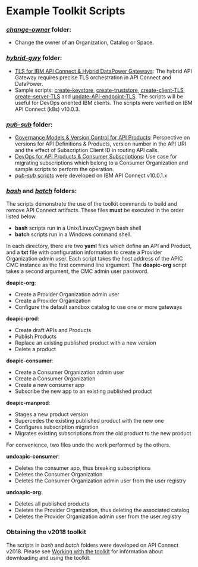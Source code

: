 # Example Toolkit Scripts

### [*change-owner*](./change-owner) folder:
- Change the owner of an Organization, Catalog or Space.

### [*hybrid-gwy*](./hybrid-gwy) folder:
- [TLS for IBM API Connect & Hybrid DataPower Gateways](./hybrid-gwy/TLS-for-Hybrid-DataPowerGateway.md): The hybrid API Gateway requires precise TLS orchestration in API Connect and DataPower.
- Sample scripts: [create-keystore](./hybrid-gwy/create-keystore.sh), [create-truststore](./hybrid-gwy/create-truststore.sh), [create-client-TLS](./hybrid-gwy/create-client-TLS.sh), [create-server-TLS](./hybrid-gwy/create-server-TLS.sh) and [update-API-endpoint-TLS](./hybrid-gwy/update-API-endpoint-TLS.sh). The scripts will be useful for DevOps oriented IBM clients. The scripts were verified on IBM API Connect (k8s) v10.0.3.

### [*pub-sub*](./pub-sub) folder:  
- [Governance Models & Version Control for API Products](./pub-sub/APIC-Pub-Sub-Version.md): Perspective on versions for API Definitions & Products, version number in the API URI and the effect of Subscription Client ID in routing API calls.
- [DevOps for API Products & Consumer Subscriptions](./pub-sub/APIC-Pub-Sub-DevOps.md): Use case for migrating subscriptions which belong to a Consumer Organization and sample scripts to perform the operation.  
- [*pub-sub* scripts](./pub-sub/scripts) were developed on IBM API Connect v10.0.1.x   

### [*bash*](./bash) and [*batch*](./batch) folders:  
The scripts demonstrate the use of the toolkit commands to build and remove API Connect artifacts. These files **must** be executed in the order listed below.

- **bash** scripts run in a Unix/Linux/Cygwyn bash shell
- **batch** scripts run in a Windows command shell.

In each directory, there are two **yaml** files which define an API and Product, and a **txt** file with configuration information to create a Provider Organization admin user. Each script takes the host address of the APIC CMC instance as the first command line argument.  The **doapic-org** script takes a second argument, the CMC admin user password.

**doapic-org**:  
- Create a Provider Organization admin user  
- Create a Provider Organization  
- Configure the default sandbox catalog to use one or more gateways  

**doapic-prod**:  
- Create draft APIs and Products  
- Publish Products  
- Replace an existing published product with a new version  
- Delete a product  

**doapic-consumer**:  
- Create a Consumer Organization admin user  
- Create a Consumer Organization  
- Create a new consumer app  
- Subscribe the new app to an existing published product  

**doapic-manprod**:  
- Stages a new product version  
- Supercedes the existing published product with the new one  
- Configures subscription migration  
- Migrates existing subscriptions from the old product to the new product  

For convenience, two files undo the work performed by the others.  

**undoapic-consumer**:  
- Deletes the consumer app, thus breaking subscriptions  
- Deletes the Consumer Organization  
- Deletes the Consumer Organization admin user from the user registry  

**undoapic-org**:  
- Deletes all published products  
- Deletes the Provider Organization, thus deleting the associated catalog  
- Deletes the Provider Organization admin user from the user registry  

### Obtaining the v2018 toolkit

The scripts in *bash* and *batch* folders were developed on API Connect v2018. Please see [Working with the toolkit](https://www.ibm.com/support/knowledgecenter/en/SSMNED_2018/com.ibm.apic.toolkit.doc/capim_cli_working_with.html) for information about downloading and using the toolkit.

